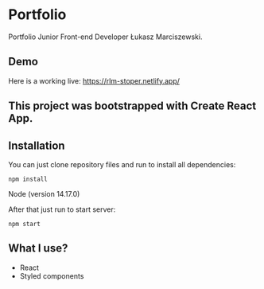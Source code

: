 # Portfolio

Portfolio Junior Front-end Developer Łukasz Marciszewski.

## Demo

Here is a working live: https://rlm-stoper.netlify.app/

## This project was bootstrapped with Create React App.

## Installation

You can just clone repository files and run to install all dependencies:

`npm install`

Node (version 14.17.0)

After that just run to start server:

`npm start`

## What I use?

- React
- Styled components
